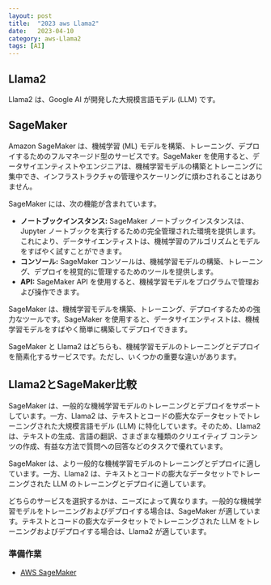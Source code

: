 ```yaml
---
layout: post
title:  "2023 aws Llama2"
date:   2023-04-10
category: aws-Llama2
tags: [AI]
---
```



## Llama2

Llama2 は、Google AI が開発した大規模言語モデル (LLM) です。

## SageMaker
Amazon SageMaker は、機械学習 (ML) モデルを構築、トレーニング、デプロイするためのフルマネージド型のサービスです。SageMaker を使用すると、データサイエンティストやエンジニアは、機械学習モデルの構築とトレーニングに集中でき、インフラストラクチャの管理やスケーリングに煩わされることはありません。

SageMaker には、次の機能が含まれています。

* **ノートブックインスタンス:** SageMaker ノートブックインスタンスは、Jupyter ノートブックを実行するための完全管理された環境を提供します。これにより、データサイエンティストは、機械学習のアルゴリズムとモデルをすばやく試すことができます。
* **コンソール:** SageMaker コンソールは、機械学習モデルの構築、トレーニング、デプロイを視覚的に管理するためのツールを提供します。
* **API:** SageMaker API を使用すると、機械学習モデルをプログラムで管理および操作できます。

SageMaker は、機械学習モデルを構築、トレーニング、デプロイするための強力なツールです。SageMaker を使用すると、データサイエンティストは、機械学習モデルをすばやく簡単に構築してデプロイできます。

SageMaker と Llama2 はどちらも、機械学習モデルのトレーニングとデプロイを簡素化するサービスです。ただし、いくつかの重要な違いがあります。

## Llama2とSageMaker比較
SageMaker は、一般的な機械学習モデルのトレーニングとデプロイをサポートしています。一方、Llama2 は、テキストとコードの膨大なデータセットでトレーニングされた大規模言語モデル (LLM) に特化しています。そのため、Llama2 は、テキストの生成、言語の翻訳、さまざまな種類のクリエイティブ コンテンツの作成、有益な方法で質問への回答などのタスクで優れています。

SageMaker は、より一般的な機械学習モデルのトレーニングとデプロイに適しています。一方、Llama2 は、テキストとコードの膨大なデータセットでトレーニングされた LLM のトレーニングとデプロイに適しています。

どちらのサービスを選択するかは、ニーズによって異なります。一般的な機械学習モデルをトレーニングおよびデプロイする場合は、SageMaker が適しています。テキストとコードの膨大なデータセットでトレーニングされた LLM をトレーニングおよびデプロイする場合は、Llama2 が適しています。

### 準備作業

- [AWS SageMaker](https://us-east-1.console.aws.amazon.com/sagemaker/home?region=us-east-1#/studio)

